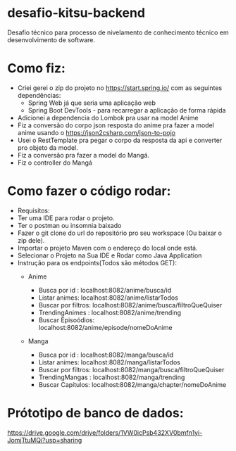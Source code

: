 # desafio-kitsu-backend
Desafio técnico para processo de nivelamento de conhecimento técnico em desenvolvimento de software.

# Como fiz:
- Criei gerei o zip do projeto no https://start.spring.io/ com as seguintes dependências:
  *  Spring Web já que seria uma aplicação web
  *  Spring Boot DevTools - para recarregar a aplicação de forma rápida
 - Adicionei a dependencia do Lombok pra usar na model Anime
 -  Fiz a conversão do corpo json resposta do anime pra fazer a model anime usando o https://json2csharp.com/json-to-pojo 
 - Usei o RestTemplate pra pegar o corpo da resposta da api e converter pro objeto da model.
 - Fiz a conversão pra fazer a model do Mangá.
 - Fiz o controller do Mangá

# Como fazer o código rodar:

- Requisitos:
 - Ter uma IDE para rodar o projeto.
 - Ter o postman ou insomnia baixado
- Fazer o git clone do url do repositório pro seu workspace (Ou baixar o zip dele).
- Importar o projeto Maven com o endereço do local onde está.
- Selecionar o Projeto na Sua IDE e Rodar como Java Application
- Instrução para os endpoints(Todos são métodos GET):
   * Anime
     - Busca por id : localhost:8082/anime/busca/id
     - Listar animes: localhost:8082/anime/listarTodos
     - Buscar por filtros:  localhost:8082/anime/busca/filtroQueQuiser
     - TrendingAnimes :  localhost:8082/anime/trending
     - Buscar Episoódios:  localhost:8082/anime/episode/nomeDoAnime
     
   * Manga
     - Busca por id : localhost:8082/manga/busca/id
     - Listar animes: localhost:8082/manga/listarTodos
     - Buscar por filtros:  localhost:8082/manga/busca/filtroQueQuiser
     - TrendingMangas :  localhost:8082/manga/trending
     - Buscar Capítulos:  localhost:8082/manga/chapter/nomeDoAnime
    
# Prótotipo de banco de dados:
https://drive.google.com/drive/folders/1VW0icPsb432XV0bmfn1yi-JomjTtuMQi?usp=sharing
